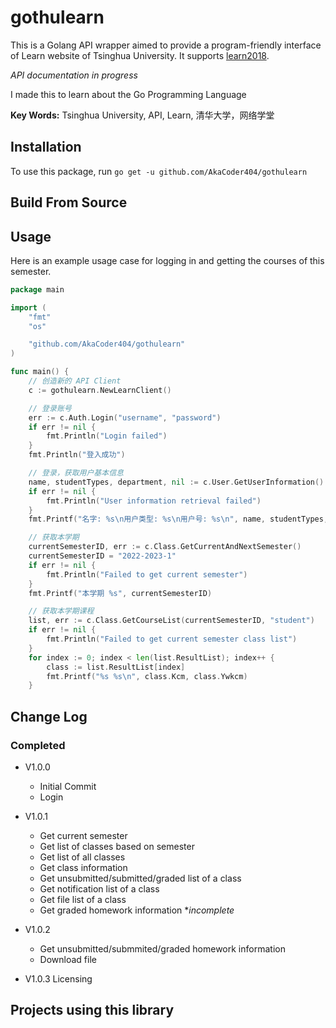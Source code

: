 # gothulearn

This is a Golang API wrapper aimed to provide a program-friendly interface of Learn website of Tsinghua University. It supports [learn2018](https://learn.tsinghua.edu.cn/).

*API documentation in progress*

I made this to learn about the Go Programming Language

**Key Words:** Tsinghua University, API, Learn, 清华大学，网络学堂

## Installation
To use this package, run `go get -u github.com/AkaCoder404/gothulearn`

## Build From Source

## Usage
Here is an example usage case for logging in and getting the courses of this semester.
```go
package main

import (
	"fmt"
	"os"

	"github.com/AkaCoder404/gothulearn"
)

func main() {
	// 创造新的 API Client
	c := gothulearn.NewLearnClient()

	// 登录账号
	err := c.Auth.Login("username", "password")
	if err != nil {
		fmt.Println("Login failed")
	}
	fmt.Println("登入成功")

	// 登录，获取用户基本信息
	name, studentTypes, department, nil := c.User.GetUserInformation()
	if err != nil {
		fmt.Println("User information retrieval failed")
	}
	fmt.Printf("名字: %s\n用户类型: %s\n用户号: %s\n", name, studentTypes, department)

	// 获取本学期
	currentSemesterID, err := c.Class.GetCurrentAndNextSemester()
	currentSemesterID = "2022-2023-1"
	if err != nil {
		fmt.Println("Failed to get current semester")
	}
	fmt.Printf("本学期 %s", currentSemesterID)

	// 获取本学期课程
	list, err := c.Class.GetCourseList(currentSemesterID, "student")
	if err != nil {
		fmt.Println("Failed to get current semester class list")
	}
	for index := 0; index < len(list.ResultList); index++ {
		class := list.ResultList[index]
		fmt.Printf("%s %s\n", class.Kcm, class.Ywkcm)
	}
```

## Change Log
### Completed
- V1.0.0
  - Initial Commit
  - Login
  
- V1.0.1
  - Get current semester 
  - Get list of classes based on semester
  - Get list of all classes
  - Get class information
  - Get unsubmitted/submitted/graded list of a class
  - Get notification list of a class
  - Get file list of a class
  - Get graded homework information **incomplete*
  
- V1.0.2
  - Get unsubmitted/submmited/graded homework information
  - Download file
  
- V1.0.3 Licensing


## Projects using this library
